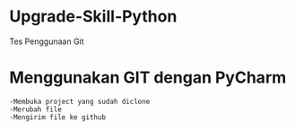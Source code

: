 # Upgrade-Skill-Python
Tes Penggunaan Git

# Menggunakan GIT dengan PyCharm
    -Membuka project yang sudah diclone
    -Merubah file
    -Mengirim file ke github